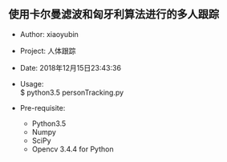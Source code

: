 使用卡尔曼滤波和匈牙利算法进行的多人跟踪
----
- Author: xiaoyubin 
- Project: 人体跟踪
- Date: 2018年12月15日23:43:36


- Usage:  
$ python3.5 personTracking.py  

- Pre-requisite:  
    - Python3.5  
    - Numpy  
    - SciPy  
    - Opencv 3.4.4 for Python
